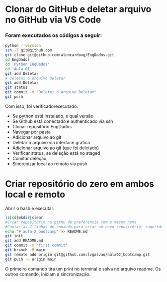 # Clonar do GitHub e deletar arquivo no GitHub via VS Code

### Foram executados os códigos a seguir:
```bash
python --version
ssh -T git@github.com
git clone git@github.com:alencardoug/EngDados.git
cd EngDados
cd 'Python EngDados'
cd 'Aula 01'
git add Deletar
# Deletei o arquivo Deletar
git add Deletar
git status
git commit -m "Deletei o arquivo Deletar"
git push
```

Com isso, foi verificado/executado:
- Se python está instalado, e qual versão
- Se Github está conectado e authenticado via ssh
- Clonar repositório EngDados
- Navegar por pasta
- Adicionar arquivo ao git
- Deletar o arquivo via interface gráfica
- Adicionar arquivo ao git (que foi deletado)
- Verificar status, se deleção está no staged
- Comitar deleção
- Sincronizar local ao remoto via push

# Criar repositório do zero em ambos local e remoto

Abrir o bash e executar:
```bash
ls|cd|mkdir|clear
#Criar repositório no githu de preferencia com o mesmo nome
#Copiar as 7 linhas de comando para criar um novo repositório; sugerido pelo github:
echo "# aula-2_bootcamp" >> README.md
git init
git add README.md
git commit -m "first commit"
git branch -M main
git remote add origin git@github.com:lvgalvao/aula02_bootcamp.git
git push -u origin main
```

O primeiro comando tira um print no terminal e salva no arquivo readme. 
Os outros comando, iniciam a sincronização.
